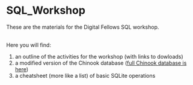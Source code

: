 # SQL_Workshop
These are the materials for the Digital Fellows SQL workshop.<br><br>

Here you will find:<br>
1. an outline of the activities for the workshop (with links to dowloads)<br>
2. a modified version of the Chinook database (<a href="http://chinookdatabase.codeplex.com/" target="_blank">full Chinook database is here</a>)<br>
3. a cheatsheet (more like a list) of basic SQLite operations


